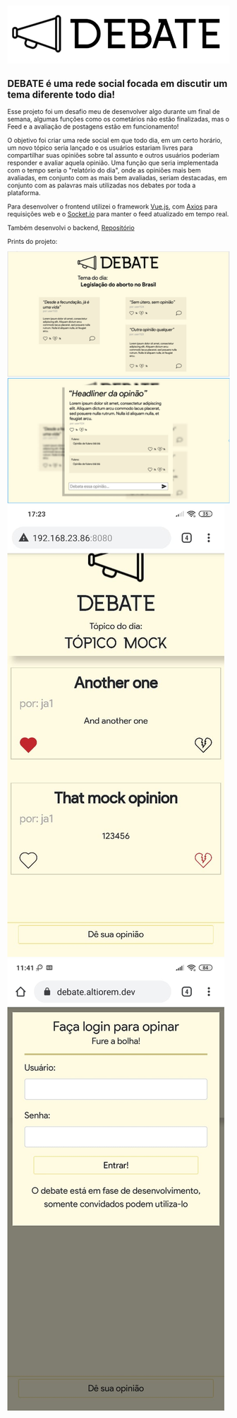 ![logo](./src/assets/debate_logo.png)

## DEBATE é uma rede social focada em discutir um tema diferente todo dia!

Esse projeto foi um desafio meu de desenvolver algo durante um final de semana, algumas funções como os cometários não estão finalizadas, mas o Feed e a avaliação de postagens estão em funcionamento!

O objetivo foi criar uma rede social em que todo dia, em um certo horário, um novo tópico seria lançado e os usuários estariam livres para compartilhar suas opiniões sobre tal assunto e outros usuários poderiam responder e avaliar aquela opinião.
Uma função que seria implementada com o tempo seria o "relatório do dia", onde as opiniões mais bem avaliadas, em conjunto com as mais bem avaliadas, seriam destacadas, em conjunto com as palavras mais utilizadas nos debates por toda a plataforma.

Para desenvolver o frontend utilizei o framework [Vue.js](https://github.com/vuejs/vue), com [Axios](https://github.com/axios/axios) para requisições web e o [Socket.io](https://github.com/socketio/socket.io) para manter o feed atualizado em tempo real.

Também desenvolvi o backend, [Repositório](https://github.com/JA1D3V/debate-backend)

Prints do projeto:

![desk-1](./src/assets/debate_desk_1.jpeg)
![desk-2](./src/assets/debate_desk_2.jpeg)
![mob-1](./src/assets/debate_mob_1.jpeg)
![mob-2](./src/assets/debate_mob_2.jpeg)
